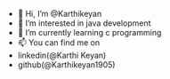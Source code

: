 - 👋 Hi, I’m @Karthikeyan
- 👀 I’m interested in java development
- 🌱 I’m currently learning c programming
- 📫 You can find me on
-  linkedin(@Karthi Keyan)
-  github(@Karthikeyan1905)
